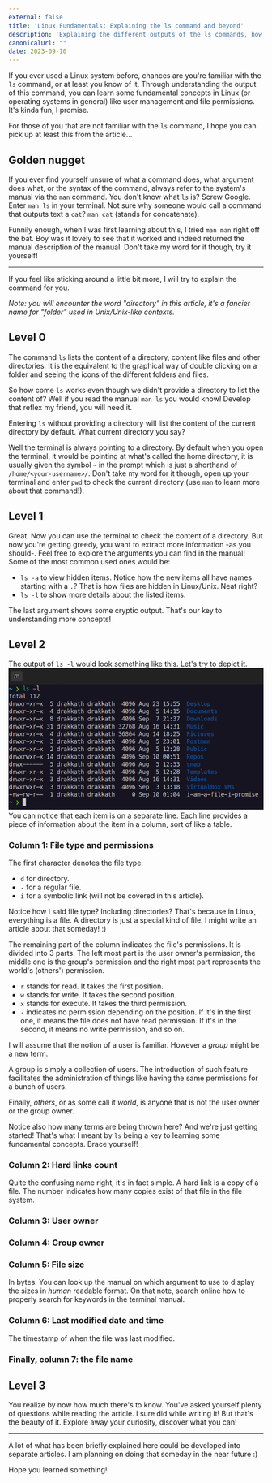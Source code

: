 ```yaml
---
external: false
title: 'Linux Fundamentals: Explaining the ls command and beyond'
description: 'Explaining the different outputs of the ls commands, how to use them to understand concepts like file permissions, as well as how to use the built in terminal manual.'
canonicalUrl: ""
date: 2023-09-10
---
```


If you ever used a Linux system before, chances are you're familiar with the `ls` command, or at least you know of it. Through understanding the output of this command, you can learn some fundamental concepts in Linux (or operating systems in general) like user management and file permissions. It's kinda fun, I promise.

For those of you that are not familiar with the `ls` command, I hope you can pick up at least this from the article...

## Golden nugget
If you ever find yourself unsure of what a command does, what argument does what, or the syntax of the command, always refer to the system's manual via the `man` command. You don't know what `ls` is? Screw Google. Enter `man ls` in your terminal. Not sure why someone would call a command that outputs text a `cat`? `man cat` (stands for concatenate).

Funnily enough, when I was first learning about this, I tried `man man` right off the bat. Boy was it lovely to see that it worked and indeed returned the manual description of the manual. Don't take my word for it though, try it yourself!

---

If you feel like sticking around a little bit more, I will try to explain the command for you.

*Note: you will encounter the word "directory" in this article, it's a fancier name for "folder" used in Unix/Unix-like contexts.*

## Level 0
The command `ls` lists the content of a directory, content like files and other directories. It is the equivalent to the graphical way of double clicking on a folder and seeing the icons of the different folders and files. 

So how come `ls` works even though we didn't provide a directory to list the content of? Well if you read the manual `man ls` you would know! Develop that reflex my friend, you will need it.

Entering `ls` without providing a directory will list the content of the current directory by default. What current directory you say?

Well the terminal is always pointing to a directory. By default when you open the terminal, it would be pointing at what's called the home directory, it is usually given the symbol `~` in the prompt which is just a shorthand of `/home/<your-username>/`. Don't take my word for it though, open up your terminal and enter `pwd` to check the current directory (use `man` to learn more about that command!).

## Level 1
Great. Now you can use the terminal to check the content of a directory. But now you're getting greedy, you want to extract more information -as you should-. Feel free to explore the arguments you can find in the manual! Some of the most common used ones would be:
- `ls -a` to view hidden items. Notice how the new items all have names starting with a `.`? That is how files are hidden in Linux/Unix. Neat right?
- `ls -l` to show more details about the listed items.

The last argument shows some cryptic output. That's our key to understanding more concepts!

## Level 2
The output of `ls -l` would look something like this. Let's try to depict it.
![Terminal output of the "ls -l" command](/images/ls-terminal-output.png)
You can notice that each item is on a separate line. Each line provides a piece of information about the item in a column, sort of like a table.

### Column 1: File type and permissions
The first character denotes the file type:
- `d` for directory.
- `-` for a regular file.
- `i` for a symbolic link (will not be covered in this article).

Notice how I said file type? Including directories? That's because in Linux, everything is a file. A directory is just a special kind of file. I might write an article about that someday! :)

The remaining part of the column indicates the file's permissions. It is divided into 3 parts. The left most part is the user owner's permission, the middle one is the group's permission and the right most part represents the world's (others') permission.
- `r` stands for read. It takes the first position.
- `w` stands for write. It takes the second position.
- `x` stands for execute. It takes the third permission.
- `-` indicates no permission depending on the position. If it's in the first one, it means the file does not have read permission. If it's in the second, it means no write permission, and so on.

I will assume that the notion of a user is familiar. However a *group* might be a new term.

A group is simply a collection of users. The introduction of such feature facilitates the administration of things like having the same permissions for a bunch of users.

Finally, *others*, or as some call it *world*, is anyone that is not the user owner or the group owner.

Notice also how many terms are being thrown here? And we're just getting started! That's what I meant by `ls` being a key to learning some fundamental concepts. Brace yourself!

### Column 2: Hard links count
Quite the confusing name right, it's in fact simple. A hard link is a copy of a file. The number indicates how many copies exist of that file in the file system.

### Column 3: User owner

### Column 4: Group owner

### Column 5: File size
In bytes. You can look up the manual on which argument to use to display the sizes in *human* readable format. On that note, search online how to properly search for keywords in the terminal manual.

### Column 6: Last modified date and time
The timestamp of when the file was last modified.

### Finally, column 7: the file name

## Level 3
You realize by now how much there's to know. You've asked yourself plenty of questions while reading the article. I sure did while writing it! But that's the beauty of it. Explore away your curiosity, discover what you can!

---

A lot of what has been briefly explained here could be developed into separate articles. I am planning on doing that someday in the near future :)

Hope you learned something!